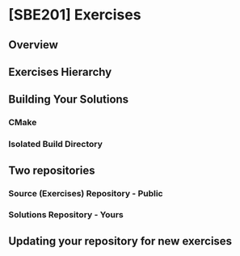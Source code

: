 # \[SBE201\] Exercises

## Overview

## Exercises Hierarchy

## Building Your Solutions

### CMake

### Isolated Build Directory

## Two repositories

### Source (Exercises) Repository - Public

### Solutions Repository - Yours

## Updating your repository for new exercises
